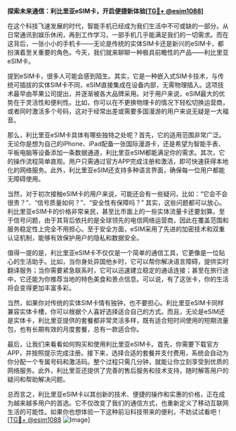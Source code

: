 **探索未来通信：利比里亚eSIM卡，开启便捷新体验[[TG💪+ @esim1088](https://t.me/s/esim1088)]**

在这个科技飞速发展的时代，智能手机已经成为我们生活中不可或缺的一部分。从日常通讯到娱乐休闲，再到工作学习，一部手机几乎能满足我们的一切需求。而在这背后，一张小小的手机卡——无论是传统的实体SIM卡还是新兴的eSIM卡，都扮演着至关重要的角色。今天，我们就来聊聊一种极具前瞻性的产品——利比里亚eSIM卡。

提到eSIM卡，很多人可能会感到陌生。其实，它是一种嵌入式SIM卡技术，与传统可插拔的实体SIM卡不同，eSIM直接集成在设备内部，无需物理插入。这项技术最早由苹果公司提出，并逐渐被各大品牌采用。对于用户来说，eSIM最大的优势在于灵活性和便利性。比如，你可以在不更换物理卡的情况下轻松切换运营商，或者同时激活多个号码，这对于经常出差或需要多国漫游的用户来说无疑是一大福音。

那么，利比里亚eSIM卡具体有哪些独特之处呢？首先，它的适用范围非常广泛。无论你是想为自己的iPhone、iPad配备一张国际漫游卡，还是希望为智能手表、平板电脑等设备添加一条数据通道，利比里亚eSIM都能满足你的需求。其次，它的操作流程简单直观。用户只需通过官方APP完成注册和激活，即可快速获得本地化的网络服务。此外，利比里亚eSIM还支持多种语言界面，确保每一位用户都能无障碍使用。

当然，对于初次接触eSIM卡的用户来说，可能还会有一些疑问，比如：“它会不会很贵？”、“信号质量如何？”、“安全性有保障吗？” 其实，这些问题都可以放心。利比里亚eSIM卡的价格非常亲民，甚至比市面上的一些实体流量卡还要划算。至于信号问题，由于其背后依托的是全球领先的电信网络运营商，因此在覆盖范围和服务稳定性上完全不用担心。至于安全方面，eSIM采用了先进的加密技术和双重认证机制，能够有效保护用户的隐私和数据安全。

值得一提的是，利比里亚eSIM卡不仅仅是一个简单的通信工具，它更像是一位贴心的生活助手。比如，当你身处异国他乡时，它可以帮你解决语言障碍，提供实时翻译服务；当你需要紧急联系时，它可以迅速建立稳定的通话连接；甚至在旅行途中，它还能为你推荐当地的特色美食和景点信息。可以说，有了这张卡，你的生活将会变得更加丰富多彩。

当然，如果你对传统的实体SIM卡情有独钟，也不要担心。利比里亚eSIM卡同样兼容实体卡槽，你可以根据个人喜好选择适合自己的方式。而且，无论是eSIM还是实体卡，利比里亚提供的套餐都非常灵活多样，既有适合短时间使用的短期流量包，也有长期有效的月度套餐，总有一款适合你。

最后，让我们来看看如何购买和使用利比里亚eSIM卡。首先，你需要下载官方APP，并按照提示完成注册。接下来，选择合适的套餐并支付费用，系统会自动为你分配一个专属号码和激活码。整个过程只需几分钟，就能让你立刻享受到优质的网络服务。此外，利比里亚还提供了完善的售后服务和技术支持，随时解答用户的疑问和帮助解决问题。

总而言之，利比里亚eSIM卡以其创新的技术、便捷的操作和实惠的价格，正在成为越来越多用户的首选。它不仅改变了我们的通信方式，也重新定义了移动互联网生活的可能性。如果你也想体验一下这种前沿科技带来的便利，不妨试试看吧！[[TG💪+ @esim1088](https://t.me/s/esim1088) ![Image](https://i.postimg.cc/4NQfJmqS/Snipaste-2025-05-13-00-14-12.png)]